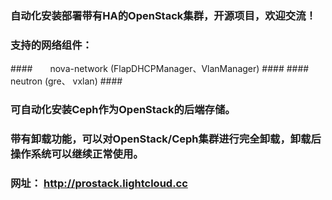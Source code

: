 ### 自动化安装部署带有HA的OpenStack集群，开源项目，欢迎交流！ ###

### 支持的网络组件： ###
####　　nova-network (FlapDHCPManager、VlanManager) ####
####　　neutron      (gre、            vxlan) ####

### 可自动化安装Ceph作为OpenStack的后端存储。 ###

### 带有卸载功能，可以对OpenStack/Ceph集群进行完全卸载，卸载后操作系统可以继续正常使用。 ###

### 网址：  http://prostack.lightcloud.cc ###
